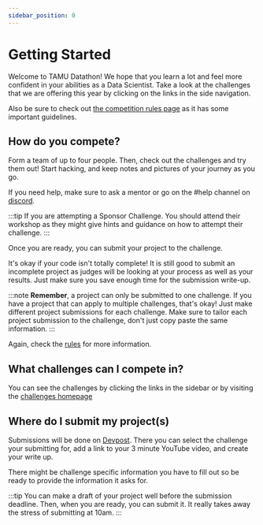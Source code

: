 ```yaml
---
sidebar_position: 0
---
```

# Getting Started

Welcome to TAMU Datathon! We hope that you learn a lot and feel more confident in your abilities as a Data Scientist. Take a look at the challenges that we are offering this year by clicking on the links in the side navigation. 

Also be sure to check out [the competition rules page](rules) as it has some important guidelines.


## How do you compete?
Form a team of up to four people. Then, check out the challenges and try them out! Start hacking, and keep notes and pictures of your journey as you go.

If you need help, make sure to ask a mentor or go on the #help channel on [discord](https://tamudatathon.com/guild).

:::tip
If you are attempting a Sponsor Challenge. You should attend their workshop as they might give hints and guidance on how to attempt their challenge.
:::

Once you are ready, you can submit your project to the challenge.

It's okay if your code isn't totally complete! It is still good to submit an incomplete project as judges will be looking at your process as well as your results. Just make sure you save enough time for the submission write-up.

:::note
**Remember**, a project can only be submitted to one challenge. If you have a project that can apply to multiple challenges, that's okay! Just make different project submissions for each challenge. Make sure to tailor each project submission to the challenge, don't just copy paste the same information. 
:::

Again, check the [rules](rules) for more information.


## What challenges can I compete in?

You can see the challenges by clicking the links in the sidebar or by visiting the [challenges homepage](/)

## Where do I submit my project(s)
Submissions will be done on [Devpost](https://tamudatathon2021.devpost.com/). There you can select the challenge your submitting for, add a link to your 3 minute YouTube video, and create your write up.

There might be challenge specific information you have to fill out so be ready to provide the information it asks for.

:::tip
You can make a draft of your project well before the submission deadline. Then, when you are ready, you can submit it. It really takes away the stress of submitting at 10am.
:::